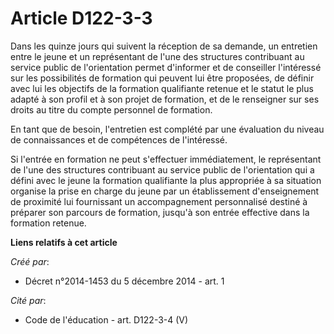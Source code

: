 # Article D122-3-3

Dans les quinze jours qui suivent la réception de sa demande, un entretien entre le jeune et un représentant de l'une des
structures contribuant au service public de l'orientation permet d'informer et de conseiller l'intéressé sur les possibilités
de formation qui peuvent lui être proposées, de définir avec lui les objectifs de la formation qualifiante retenue et le
statut le plus adapté à son profil et à son projet de formation, et de le renseigner sur ses droits au titre du compte
personnel de formation. 

En tant que de besoin, l'entretien est complété par une évaluation du niveau de connaissances et de compétences de
l'intéressé. 

Si l'entrée en formation ne peut s'effectuer immédiatement, le représentant de l'une des structures contribuant au service
public de l'orientation qui a défini avec le jeune la formation qualifiante la plus appropriée à sa situation organise la
prise en charge du jeune par un établissement d'enseignement de proximité lui fournissant un accompagnement personnalisé
destiné à préparer son parcours de formation, jusqu'à son entrée effective dans la formation retenue.

**Liens relatifs à cet article**

_Créé par_:

  - Décret n°2014-1453 du 5 décembre 2014 - art. 1

_Cité par_:

  - Code de l'éducation - art. D122-3-4 (V)
